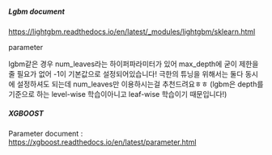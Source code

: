 ##### Lgbm document



https://lightgbm.readthedocs.io/en/latest/_modules/lightgbm/sklearn.html

parameter

lgbm같은 경우 num_leaves라는 하이퍼파라미터가 있어 max_depth에 굳이 제한을 줄 필요가 없어 -1이 기본값으로 설정되어있습니다! 극한의 튜닝을 위해서는 둘다 동시에 설정하셔도 되는데 num_leaves만 이용하시는걸 추천드려요ㅎㅎ (lgbm은 depth를 기준으로 하는 level-wise 학습이아니고 leaf-wise 학습이기 때문입니다!)

##### XGBOOST

Parameter document : https://xgboost.readthedocs.io/en/latest/parameter.html